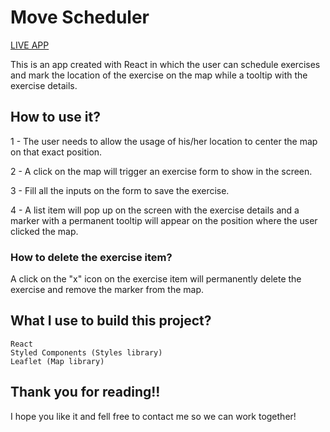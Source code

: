 <h1 display="inline-block">Move Scheduler</h1>

<a href="https://movescheduler.netlify.app/" target="blank">LIVE APP</a> <br>

<p>This is an app created with React in which the user can schedule exercises and mark the location of the exercise on the map while a tooltip with the exercise details.</p>

<h2>How to use it?</h2>

<p>1 - The user needs to allow the usage of his/her location to center the map on that exact position.</p>
<p>2 - A click on the map will trigger an exercise form to show in the screen.</p>
<p>3 - Fill all the inputs on the form to save the exercise.</p>
<p>4 - A list item will pop up on the screen with the exercise details and a marker with a permanent tooltip will appear on the position where the user clicked the map.</p>

<h3>How to delete the exercise item?</h3>

<p>A click on the "x" icon on the exercise item will permanently delete the exercise and remove the marker from the map.</p>

<h2> What I use to build this project?</h2>

```
React
Styled Components (Styles library)
Leaflet (Map library)
```

<h2>Thank you for reading!!</h2>

I hope you like it and fell free to contact me so we can work together!
